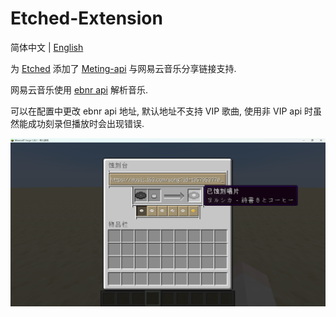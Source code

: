 # Etched-Extension

简体中文 | [English](/docs/README-en.md)

为 [Etched](https://github.com/jacksonhardaway/etched) 添加了 [Meting-api](https://github.com/injahow/meting-api)
与网易云音乐分享链接支持.

网易云音乐使用 [ebnr api](https://github.com/XiYang6666/EvenBetterNeteaseResolver) 解析音乐.

可以在配置中更改 ebnr api 地址, 默认地址不支持 VIP 歌曲, 使用非 VIP api 时虽然能成功刻录但播放时会出现错误.

![example](docs/example.png)